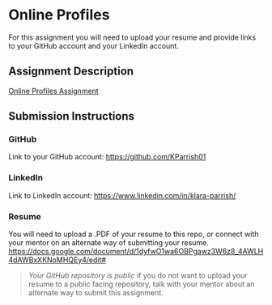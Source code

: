 # Online Profiles
For this assignment you will need to upload your resume and provide links to your GitHub account and your LinkedIn account.

## Assignment Description
[Online Profiles Assignment](https://education.launchcode.org/liftoff/modules/assignments/online-profiles)

## Submission Instructions
 
### GitHub
Link to your GitHub account:
https://github.com/KParrish01
 
### LinkedIn
Link to LinkedIn account:
https://www.linkedin.com/in/klara-parrish/

### Resume
You will need to upload a .PDF of your resume to this repo, or connect with your mentor on an alternate way of submitting your resume.
https://docs.google.com/document/d/1dyfwO1wa6OBPgawz3W6z8_4AWLH4dAWBxXKNoMHQEy4/edit#

> *Your GitHub repository is public* if you do not want to upload your resume to a public facing repository, talk with your mentor about an alternate way to submit this assignment.
